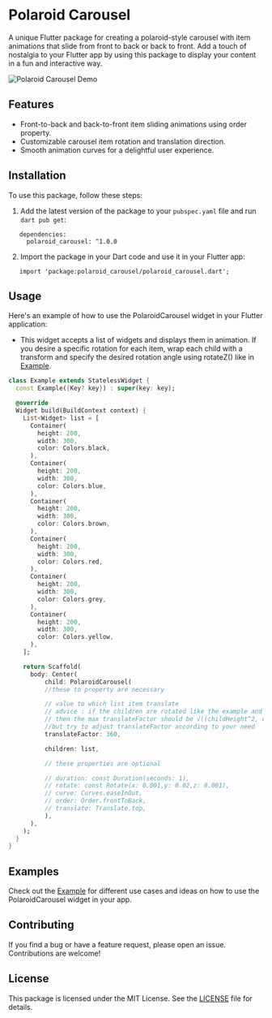 # Polaroid Carousel

A unique Flutter package for creating a polaroid-style carousel with item animations that slide from front to back or back to front. Add a touch of nostalgia to your Flutter app by using this package to display your content in a fun and interactive way.

![Polaroid Carousel Demo](https://firebasestorage.googleapis.com/v0/b/github-895c7.appspot.com/o/package%2Fpolaroid_carousel%2FFlutter%20Demo%20-%20Google%20Chrome%202023-10-13%2022-19-50.gif?alt=media&token=42c5c281-6a3f-44cf-a1cb-ad75d06939f3&_gl=1*10qsoge*_ga*MjA3OTcyNTA1Ni4xNjkzNzQxMzYy*_ga_CW55HF8NVT*MTY5NzIxNTkxNi4yOC4xLjE2OTcyMTU5ODYuNjAuMC4w)

## Features

- Front-to-back and back-to-front item sliding animations using order property.
- Customizable carousel item rotation and translation direction.
- Smooth animation curves for a delightful user experience.

## Installation

To use this package, follow these steps:

1. Add the latest version of the package to your `pubspec.yaml` file and run `dart pub get`:

```
   dependencies:
     polaroid_carousel: ^1.0.0
 ```   

2. Import the package in your Dart code and use it in your Flutter app:

```
   import 'package:polaroid_carousel/polaroid_carousel.dart';
```

## Usage

Here's an example of how to use the PolaroidCarousel widget in your Flutter application:

- This widget accepts a list of widgets and displays them in animation. If you desire a specific rotation for each item, wrap each child with a transform and specify the desired rotation angle using rotateZ() like in [Example](example.dart).

```dart
class Example extends StatelessWidget {
  const Example({Key? key}) : super(key: key);

  @override
  Widget build(BuildContext context) {
    List<Widget> list = [
      Container(
        height: 200,
        width: 300,
        color: Colors.black,
      ),
      Container(
        height: 200,
        width: 300,
        color: Colors.blue,
      ),
      Container(
        height: 200,
        width: 300,
        color: Colors.brown,
      ),
      Container(
        height: 200,
        width: 300,
        color: Colors.red,
      ),
      Container(
        height: 200,
        width: 300,
        color: Colors.grey,
      ),
      Container(
        height: 200,
        width: 300,
        color: Colors.yellow,
      ),
    ];

    return Scaffold(
      body: Center(
          child: PolaroidCarousel(
          //these to property are necessary

          // value to which list item translate
          // advice : if the children are rotated like the example and you are not able to specify the translateFactor
          // then the max translateFactor should be √((childHeight^2, childWidth^2)) of child with maximum size
          //but try to adjust translateFactor according to your need
          translateFactor: 360,

          children: list,

          // these properties are optional

          // duration: const Duration(seconds: 1),
          // rotate: const Rotate(x: 0.001,y: 0.02,z: 0.001),
          // curve: Curves.easeInOut,
          // order: Order.frontToBack,
          // translate: Translate.top,
          ),
      ),
    );
  }
}
```

## Examples

Check out the [Example](example.dart) for different use cases and ideas on how to use the PolaroidCarousel widget in your app.

## Contributing
If you find a bug or have a feature request, please open an issue. Contributions are welcome!

## License
This package is licensed under the MIT License. See the [LICENSE](LICENSE) file for details. 